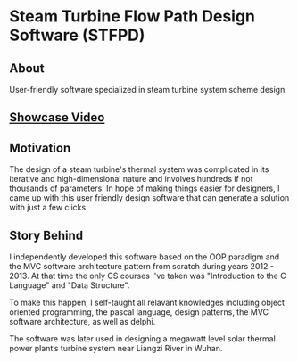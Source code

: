 # Steam Turbine Flow Path Design Software (STFPD)

## About
User-friendly software specialized in steam turbine system scheme design

## [Showcase Video](https://www.youtube.com/watch?v=O88_ELuy9QU)

## Motivation
The design of a steam turbine's thermal system was complicated in its iterative and high-dimensional nature and involves hundreds if not thousands of parameters. 
In hope of making things easier for designers, I came up with this user friendly design software that can generate a solution with just a few clicks.

## Story Behind
I independently developed this software based on the OOP paradigm and the MVC software architecture pattern from scratch during years 2012 - 2013. At that time the only CS courses I've taken was "Introduction to the C Language" and "Data Structure".<br>

To make this happen, I self-taught all relavant knowledges including object oriented programming, the pascal language, design patterns, the MVC software architecture, as well as delphi.<br>

The software was later used in designing a megawatt level solar thermal power plant’s turbine system near Liangzi River in Wuhan.
